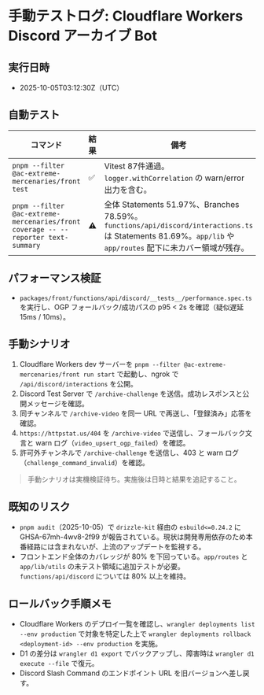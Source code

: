 # 手動テストログ: Cloudflare Workers Discord アーカイブ Bot

## 実行日時

- 2025-10-05T03:12:30Z（UTC）

## 自動テスト

| コマンド | 結果 | 備考 |
| --- | --- | --- |
| `pnpm --filter @ac-extreme-mercenaries/front test` | ✅ | Vitest 87件通過。`logger.withCorrelation` の warn/error 出力を含む。|
| `pnpm --filter @ac-extreme-mercenaries/front coverage -- --reporter text-summary` | ⚠️ | 全体 Statements 51.97%、Branches 78.59%。`functions/api/discord/interactions.ts` は Statements 81.69%。`app/lib` や `app/routes` 配下に未カバー領域が残存。 |

## パフォーマンス検証

- `packages/front/functions/api/discord/__tests__/performance.spec.ts` を実行し、OGP フォールバック/成功パスの p95 < 2s を確認（疑似遅延 15ms / 10ms）。

## 手動シナリオ

1. Cloudflare Workers dev サーバーを `pnpm --filter @ac-extreme-mercenaries/front run start` で起動し、ngrok で `/api/discord/interactions` を公開。
2. Discord Test Server で `/archive-challenge` を送信。成功レスポンスと公開メッセージを確認。
3. 同チャンネルで `/archive-video` を同一 URL で再送し、「登録済み」応答を確認。
4. `https://httpstat.us/404` を `/archive-video` で送信し、フォールバック文言と warn ログ（`video_upsert_ogp_failed`）を確認。
5. 許可外チャンネルで `/archive-challenge` を送信し、403 と warn ログ（`challenge_command_invalid`）を確認。

> 手動シナリオは実機検証待ち。実施後は日時と結果を追記すること。

## 既知のリスク

- `pnpm audit`（2025-10-05）で `drizzle-kit` 経由の `esbuild<=0.24.2` に GHSA-67mh-4wv8-2f99 が報告されている。現状は開発専用依存のため本番経路には含まれないが、上流のアップデートを監視する。
- フロントエンド全体のカバレッジが 80% を下回っている。`app/routes` と `app/lib/utils` の未テスト領域に追加テストが必要。`functions/api/discord` については 80% 以上を維持。

## ロールバック手順メモ

- Cloudflare Workers のデプロイ一覧を確認し、`wrangler deployments list --env production` で対象を特定した上で `wrangler deployments rollback <deployment-id> --env production` を実施。
- D1 の差分は `wrangler d1 export` でバックアップし、障害時は `wrangler d1 execute --file` で復元。
- Discord Slash Command のエンドポイント URL を旧バージョンへ差し戻す。

